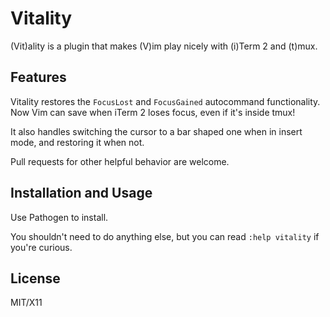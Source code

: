Vitality
========

(Vit)ality is a plugin that makes (V)im play nicely with (i)Term 2 and
(t)mux.

Features
--------

Vitality restores the `FocusLost` and `FocusGained` autocommand functionality.
Now Vim can save when iTerm 2 loses focus, even if it's inside tmux!

It also handles switching the cursor to a bar shaped one when in insert mode,
and restoring it when not.

Pull requests for other helpful behavior are welcome.

Installation and Usage
----------------------

Use Pathogen to install.

You shouldn't need to do anything else, but you can read `:help vitality` if
you're curious.

License
-------

MIT/X11
